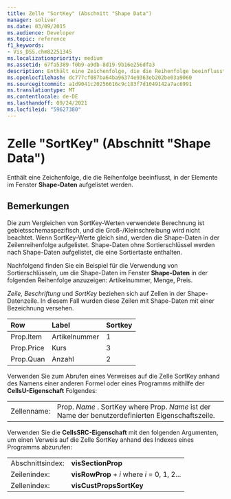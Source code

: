 ```yaml
---
title: Zelle "SortKey" (Abschnitt "Shape Data")
manager: soliver
ms.date: 03/09/2015
ms.audience: Developer
ms.topic: reference
f1_keywords:
- Vis_DSS.chm82251345
ms.localizationpriority: medium
ms.assetid: 67fa5389-f0b9-a9db-8d19-9b16e256dfa3
description: Enthält eine Zeichenfolge, die die Reihenfolge beeinflusst, in der Elemente im Fenster Shape-Daten aufgelistet werden.
ms.openlocfilehash: dc777cf087ba64ba96374e9363eb202be03a9060
ms.sourcegitcommit: a1d9041c20256616c9c183f7d1049142a7ac6991
ms.translationtype: MT
ms.contentlocale: de-DE
ms.lasthandoff: 09/24/2021
ms.locfileid: "59627380"
---
```

# <a name="sortkey-cell-shape-data-section"></a>Zelle "SortKey" (Abschnitt "Shape Data")

Enthält eine Zeichenfolge, die die Reihenfolge beeinflusst, in der Elemente im Fenster **Shape-Daten** aufgelistet werden. 
  
## <a name="remarks"></a>Bemerkungen

Die zum Vergleichen von SortKey-Werten verwendete Berechnung ist gebietsschemaspezifisch, und die Groß-/Kleinschreibung wird nicht beachtet. Wenn SortKey-Werte gleich sind, werden die Shape-Daten in der Zeilenreihenfolge aufgelistet. Shape-Daten ohne Sortierschlüssel werden nach Shape-Daten aufgelistet, die eine Sortiertaste enthalten.
  
Nachfolgend finden Sie ein Beispiel für die Verwendung von Sortierschlüsseln, um die Shape-Daten im Fenster **Shape-Daten** in der folgenden Reihenfolge anzuzeigen: Artikelnummer, Menge, Preis. 
  
 *Zeile, Beschriftung*  und  *SortKey*  beziehen sich auf Zellen in der Shape-Datenzeile. In diesem Fall wurden diese Zeilen mit Shape-Daten mit einer Bezeichnung versehen. 
  
|**Row**|**Label**|**Sortkey**|
|:-----|:-----|:-----|
| Prop.Item  <br/> | Artikelnummer  <br/> | 1  <br/> |
| Prop.Price  <br/> | Kurs  <br/> | 3  <br/> |
| Prop.Quan  <br/> | Anzahl  <br/> | 2  <br/> |
   
Verwenden Sie zum Abrufen eines Verweises auf die Zelle SortKey anhand des Namens einer anderen Formel oder eines Programms mithilfe der **CellsU-Eigenschaft** Folgendes: 
  
|||
|:-----|:-----|
| Zellenname:  <br/> | Prop.  *Name*  . SortKey where Prop.  *Name*  ist der Name der benutzerdefinierten Eigenschaftszeile.  <br/> |
   
Verwenden Sie die **CellsSRC-Eigenschaft** mit den folgenden Argumenten, um einen Verweis auf die Zelle SortKey anhand des Indexes eines Programms abzurufen: 
  
|||
|:-----|:-----|
| Abschnittsindex:  <br/> |**visSectionProp** <br/> |
| Zeilenindex:  <br/> |**visRowProp**  +   *i* where *i* = 0, 1, 2...  <br/> |
| Zellenindex:  <br/> |**visCustPropsSortKey** <br/> |
   

